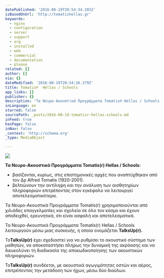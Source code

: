 ```yaml
---
datePublished: '2016-08-19T20:54:34.203Z'
isBasedOnUrl: 'http://tomatishellas.gr'
keywords:
  - nginx
  - configuration
  - server
  - support
  - org
  - installed
  - web
  - commercial
  - documentation
  - please
related: []
author: []
via: {}
dateModified: '2016-08-19T20:54:26.379Z'
title: Tomatis®  Hellas / Schools
app_links: []
publisher: {}
description: 'Τα Νευρο-Ακουστικά Προγράμματα Tomatis® Hellas / Schools:'
inLanguage: en
starred: false
sourcePath: _posts/2016-08-19-tomatisr-hellas-schools.md
inFeed: true
hasPage: false
inNav: false
_context: 'http://schema.org'
_type: MediaObject

---
```

![](https://the-grid-user-content.s3-us-west-2.amazonaws.com/1a782646-a708-4a8e-9ab4-9d8586726e6d.png)

**Τα Νευρο-Ακουστικά Προγράμματα Tomatis(r) Hellas / Schools:**

* βασίζονται, κυρίως, στις επιστημονικές αρχές που αναπτύχθηκαν από τον Δρ Alfred Tomatis (1920-2001).
* βελτιώνουν την αντίληψη και την ανάλυση των αισθητηρίων πληροφοριών επιτρέποντας στον εγκέφαλο να λειτουργεί αποτελεσματικότερα.

Τα Νευρο-Ακουστικά Προγράμματα Tomatis(r) χρησιμοποιούνται από χιλιάδες επαγγελματίες και σχολεία σε όλο τον κόσμο και έχουν αποδειχθεί, ερευνητικά, ότι είναι ασφαλή και αποτελεσματικά.

Τα Νευρο-Ακουστικά Προγράμματα Tomatis(r) Hellas / Schools λειτουργούν μέσω μιας συσκευής, η οποία ονομάζεται **TalksUp(r).**

Το**TalksUp(r)** έχει σχεδιαστεί για να ρυθμίσει το ακουστικό σύστημα των μαθητών, να αποκαταστήσει πλήρως την δυναμική της ακρόασης και να διευκολύνει τη διαδικασία της αποκωδικοποίησης των ακουστικών πληροφοριών.

Το**TalksUp(r)** συνδέεται, με ακουστικά αγωγιμότητας οστών και αέρος, επιτρέποντας την μετάδοση των ήχων, μέσω δύο διαύλων.